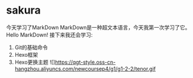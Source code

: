 # sakura
今天学习了MarkDown
MarkDown是一种超文本语言，今天我第一次学习了它。
Hello MarkDown!
接下来我还会学习:
1. Git的基础命令
1. Hexo框架
1. Hexo更换主题
![]https://qgt-style.oss-cn-hangzhou.aliyuncs.com/newcoursep4/g1/g1-2-2/tenor.gif
